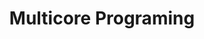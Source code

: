 ---
list_title: Note | MIT 6.172 - Multicore Programing
title: Multicore Programing
layout: post
mathjax: true
---